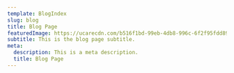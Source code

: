 ```yaml
---
template: BlogIndex
slug: blog
title: Blog Page
featuredImage: https://ucarecdn.com/b516f1bd-99eb-4db8-996c-6f2f95fdd891/
subtitle: This is the blog page subtitle.
meta:
  description: This is a meta description.
  title: Blog Page
---
```

